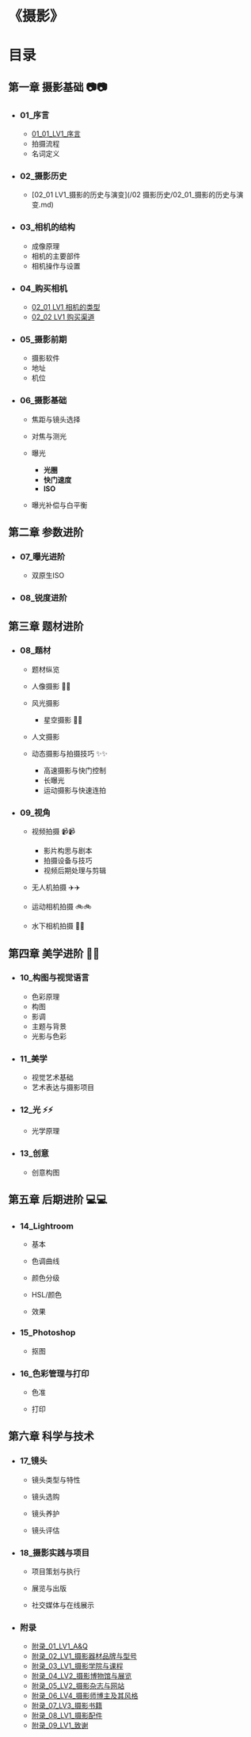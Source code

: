 # 《摄影》 

# 目录

## 第一章 摄影基础 :camera::camera:

* ### 01_序言

  * [01_01_LV1_序言](/01_序言/01_01_序言.md)
  * 拍摄流程
  * 名词定义

* ### 02_摄影历史

  * [02_01 LV1_摄影的历史与演变](/02 摄影历史/02_01_摄影的历史与演变.md)

* ### 03_相机的结构

  * 成像原理
  * 相机的主要部件
  * 相机操作与设置
  
* ### 04_购买相机

  * [02_01 LV1 相机的类型](相机的类型.md)
  * [02_02 LV1 购买渠道](购买渠道.md)

* ### 05_摄影前期

  * 摄影软件
  * 地址
  * 机位


* ### 06_摄影基础

  * 焦距与镜头选择
  
  * 对焦与测光
  
  * 曝光
    * **光圈**
    * **快门速度**
    * **ISO**
    
  * 曝光补偿与白平衡
  
    

## 第二章 参数进阶

* ### 07_曝光进阶

  * 双原生ISO

* ### 08_锐度进阶



## 第三章 题材进阶

* ### 08_题材

  * 题材纵览

  * 人像摄影 :man::man:

  * 风光摄影

    * 星空摄影 :stars::stars:

  * 人文摄影

  * 动态摄影与拍摄技巧 :sparkles::sparkles:
    * 高速摄影与快门控制
    * 长曝光
    * 运动摄影与快速连拍

* ### 09_视角

  * 视频拍摄 :video_camera::video_camera:
    * 影片构思与剧本
    * 拍摄设备与技巧
    * 视频后期处理与剪辑

  * 无人机拍摄 :airplane::airplane:

  * 运动相机拍摄 :bike::bike:

  * 水下相机拍摄 :ocean::ocean:

    

## 第四章 美学进阶 :art::art:

* ### 10_构图与视觉语言

  * 色彩原理
  * 构图
  * 影调
  * 主题与背景
  * 光影与色彩

* ### 11_美学

  * 视觉艺术基础
  * 艺术表达与摄影项目
  
* ### 12_光 :zap::zap:

  * 光学原理

* ### 13_创意

  * 创意构图

  

## 第五章 后期进阶 :computer::computer:
* ### 14_Lightroom

    * 基本

    * 色调曲线

    * 颜色分级

    * HSL/颜色

    * 效果

* ### 15_Photoshop

    * 抠图

* ### 16_色彩管理与打印

    * 色准

    * 打印

      

## 第六章 科学与技术

* ### 17_镜头

  * 镜头类型与特性

  * 镜头选购
  
  * 镜头养护
  
  * 镜头评估
  
* ### 18_摄影实践与项目

  * 项目策划与执行

  * 展览与出版

  * 社交媒体与在线展示

    

* ### 附录

  * [附录_01_LV1_A&Q](/附录/附录_01_A&Q.md)
  * [附录_02_LV1_摄影器材品牌与型号](/附录/附录_02_摄影器材品牌与型号.md)
  * [附录_03_LV1_摄影学院与课程](/附录/附录_03_摄影学院与课程.md)
  * [附录_04_LV2_摄影博物馆与展览](/附录/附录_04_摄影博物馆与展览.md)
  * [附录_05_LV2_摄影杂志与网站](/附录/附录_05_摄影杂志与网站.md)
  * [附录_06_LV4_摄影师博主及其风格](/附录/附录_06_摄影师博主及其风格.md)
  * [附录_07_LV3_摄影书籍](/附录/附录_07_摄影书籍.md)
  * [附录_08_LV1_摄影配件](/附录/附录_08_摄影配件.md)
  * [附录_09_LV1_致谢](/附录/附录_09_致谢.md)

